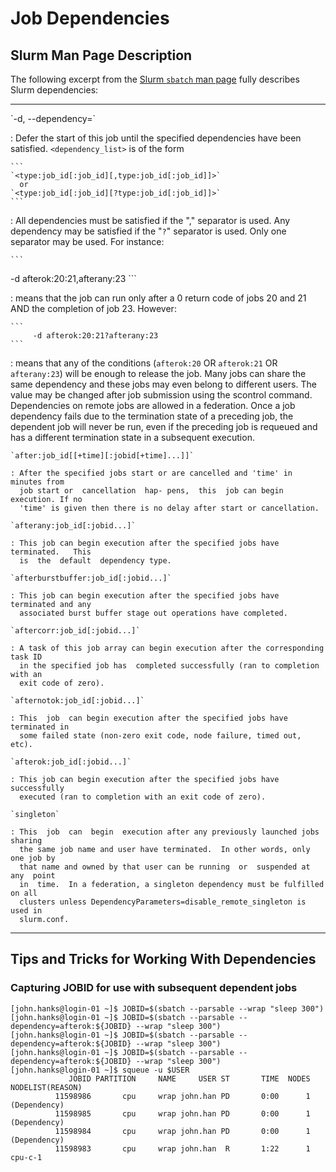 # Job Dependencies


## Slurm Man Page Description

The following excerpt from the [Slurm `sbatch` man
page](https://slurm.schedmd.com/sbatch.html#OPT_dependency) fully describes
Slurm dependencies:
<hr>
`-d, --dependency=<dependency_list>`

: Defer  the  start  of  this job until the specified dependencies have been
  satisfied.  `<dependency_list>` is of the form

    ```
    `<type:job_id[:job_id][,type:job_id[:job_id]]>` 
      or
    `<type:job_id[:job_id][?type:job_id[:job_id]]>`
    ```

: All  dependencies  must be satisfied if the "," separator is used.  Any
  dependency may be satisfied if the "`?`" separator is used.  Only one
  separator may be used. For instance:
 
    ```
  -d afterok:20:21,afterany:23
     ```

: means that the job can run only after a 0 return code of jobs 20 and 21 AND the
  completion of job 23. However: 

    ```
         -d afterok:20:21?afterany:23
    ```

: means that any of the conditions (`afterok:20` OR `afterok:21` OR
  `afterany:23`) will be  enough  to release  the  job.  Many  jobs  can  share
  the  same dependency and these jobs may even belong to different  users. The
  value may be changed after job submission using the scontrol command.
  Dependencies on remote jobs are allowed in a federation.  Once  a job
  dependency fails due to the termination state of a preceding job, the
  dependent job will never be run, even if the preceding job is requeued and
  has a different termination state in a subsequent execution.


    `after:job_id[[+time][:jobid[+time]...]]`
    
    : After the specified jobs start or are cancelled and 'time' in minutes from
      job start or  cancellation  hap‐ pens,  this  job can begin execution. If no
      'time' is given then there is no delay after start or cancellation.
    
    `afterany:job_id[:jobid...]`
    
    : This job can begin execution after the specified jobs have terminated.   This
      is  the  default  dependency type.
    
    `afterburstbuffer:job_id[:jobid...]`
    
    : This job can begin execution after the specified jobs have terminated and any
      associated burst buffer stage out operations have completed.
    
    `aftercorr:job_id[:jobid...]`
    
    : A task of this job array can begin execution after the corresponding task ID
      in the specified job has  completed successfully (ran to completion with an
      exit code of zero).
    
    `afternotok:job_id[:jobid...]`
    
    : This  job  can begin execution after the specified jobs have terminated in
      some failed state (non-zero exit code, node failure, timed out, etc).
    
    `afterok:job_id[:jobid...]`
    
    : This job can begin execution after the specified jobs have successfully
      executed (ran to completion with an exit code of zero).
    
    `singleton`
    
    : This  job  can  begin  execution after any previously launched jobs sharing
      the same job name and user have terminated.  In other words, only one job by
      that name and owned by that user can be running  or  suspended at  any  point
      in  time.  In a federation, a singleton dependency must be fulfilled on all
      clusters unless DependencyParameters=disable_remote_singleton is used in
      slurm.conf.
    
<hr>

## Tips and Tricks for Working With Dependencies

### Capturing JOBID for use with subsequent dependent jobs

```
[john.hanks@login-01 ~]$ JOBID=$(sbatch --parsable --wrap "sleep 300")
[john.hanks@login-01 ~]$ JOBID=$(sbatch --parsable --dependency=afterok:${JOBID} --wrap "sleep 300")
[john.hanks@login-01 ~]$ JOBID=$(sbatch --parsable --dependency=afterok:${JOBID} --wrap "sleep 300")
[john.hanks@login-01 ~]$ JOBID=$(sbatch --parsable --dependency=afterok:${JOBID} --wrap "sleep 300")
[john.hanks@login-01 ~]$ squeue -u $USER
             JOBID PARTITION     NAME     USER ST       TIME  NODES NODELIST(REASON)
          11598986       cpu     wrap john.han PD       0:00      1 (Dependency)
          11598985       cpu     wrap john.han PD       0:00      1 (Dependency)
          11598984       cpu     wrap john.han PD       0:00      1 (Dependency)
          11598983       cpu     wrap john.han  R       1:22      1 cpu-c-1

```


